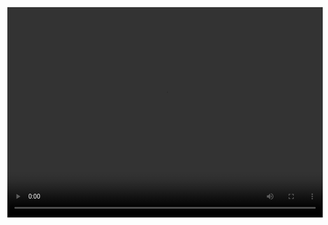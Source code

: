 <video width="720" height="480" controls>
  <source src="Jenny Final.mp4" type="video/mp4">
  Your browser does not support the video tag.
</video>
